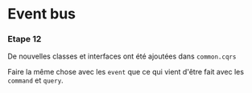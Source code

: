 # Event bus

### Etape 12

De nouvelles classes et interfaces ont été ajoutées dans `common.cqrs`

Faire la même chose avec les `event` que ce qui vient d'être fait avec les `command` et `query`.
